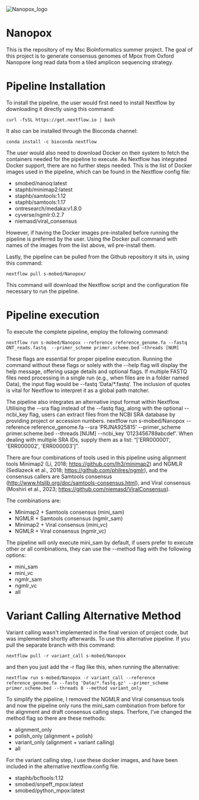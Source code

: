 ![Nanopox_logo](https://github.com/s-mobed/Nanopox/assets/91598812/f98e6d73-324a-43ef-8075-cf901def55b5)


# Nanopox
This is the repository of my Msc BioInformatics summer project. The goal of this project is to generate consensus genomes of Mpox from Oxford Nanopore long read data from a tiled amplicon sequencing strategy. 

# Pipeline Installation

To install the pipeline, the user would first need to install Nextflow by downloading it directly using this command: 

    curl -fsSL https://get.nextflow.io | bash

It also can be installed through the Bioconda channel:

    conda install -c bioconda nextflow

The user would also need to download Docker on their system to fetch the containers needed for the pipeline to execute. As Nextflow has integrated Docker support, there are no further steps needed. This is the list of Docker images used in the pipeline, which can be found in the Nextflow config file:
 
-	smobed/nanoq:latest
-	staphb/minimap2:latest
-	staphb/samtools:1.12
-	staphb/samtools:1.17
-	ontresearch/medaka:v1.8.0
-	cyverse/ngmlr:0.2.7
-	niemasd/viral_consensus

However, if having the Docker images pre-installed before running the pipeline is preferred by the user. Using the Docker pull command with names of the images from the list above, wil pre-install them.

Lastly, the pipeline can be pulled from the Github repository it sits in, using this command:

    nextflow pull s-mobed/Nanopox/

This command will download the Nextflow script and the configuration file necessary to run the pipeline.



# Pipeline execution
To execute the complete pipeline, employ the following command:

    nextflow run s-mobed/Nanopox --reference reference_genome.fa --fastq ONT_reads.fastq  --primer_scheme primer.scheme.bed –threads [NUM] 

These flags are essential for proper pipeline execution. Running the command without these flags or solely with the --help flag will display the help message, offering usage details and optional flags. If multiple FASTQ files need processing in a single run (e.g., when files are in a folder named Data), the input flag would be --fastq ‘Data/*.fastq’. The inclusion of quotes is vital for Nextflow to interpret it as a global path matcher.

The pipeline also integrates an alternative input format within Nextflow. Utilising the --sra flag instead of the --fastq flag, along with the optional --ncbi_key flag, users can extract files from the NCBI SRA database by providing project or accession numbers.
nextflow run s-mobed/Nanopox --reference reference_genome.fa --sra ‘PRJNA925815’  --primer_scheme primer.scheme.bed --threads [NUM] --ncbi_key ‘0123456789abcdef’. When dealing with multiple SRA IDs, supply them as a list: “['ERR000001', 'ERR000002', 'ERR000003']”.

There are four combinations of tools used in this pipeline using alignment tools Minimap2 (Li, 2018; https://github.com/lh3/minimap2) and NGMLR (Sedlazeck et al., 2018; https://github.com/philres/ngmlr), and the consensus callers are Samtools consensus (http://www.htslib.org/doc/samtools-consensus.html), and Viral consensus (Moshiri et al., 2023; https://github.com/niemasd/ViralConsensus). 

The combinations are:
-	Minimap2 + Samtools consensus  (mini_sam)
-	NGMLR + Samtools consensus  (ngmlr_sam)
-	Minimap2 + Viral consensus (mini_vc)
-	NGMLR + Viral consensus (ngmlr_vc)

The pipeline will only execute mini_sam by default, if users prefer to execute other or all combinations, they can use the --method flag with the following options: 
- mini_sam 
- mini_vc 
- ngmlr_sam
- ngmlr_vc 
- all


# Variant Calling Alternative Method

Variant calling wasn't implemented in the final version of project code, but was implemented shortly afterwards. To use this alternative  pipeline. If you pull the separate branch with this command:

    nextflow pull -r variant_call s-mobed/Nanopox

and then you just add the -r flag like this, when running the alternative:

    nextflow run s-mobed/Nanopox -r variant_call --reference reference_genome.fa --fastq 'Data/*.fastq.gz' --primer_scheme primer.scheme.bed --threads 8 --method variant_only

To simplify the pipeline, I removed the NGMLR and Viral consensus tools and now the pipeline only runs the mini_sam combination from before for the alignment and draft consensus calling steps. Therfore, I’ve changed the method flag so there are these methods:

- alignment_only
- polish_only (alignment + polish) 
- variant_only (alignment + variant calling)
- all

For the variant calling step, I use these docker images, and have been included in the alternative nextflow.config file.

- staphb/bcftools:1.12
- smobed/snpeff_mpox:latest
- smobed/python_mpox:latest
